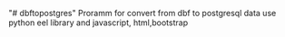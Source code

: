 "# dbftopostgres" 
Proramm for convert from dbf to postgresql data use python eel library and javascript, html,bootstrap
